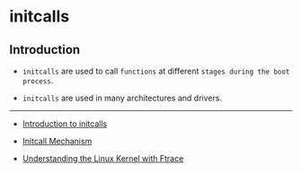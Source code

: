 # initcalls

## Introduction

* `initcalls` are used to call `functions` at different `stages during the boot process`.

* `initcalls` are used in many architectures and drivers.

---

* [Introduction to initcalls](https://www.collabora.com/news-and-blog/blog/2020/07/14/introduction-to-linux-kernel-initcalls/)

* [Initcall Mechanism](https://kernelnewbies.org/Documents/InitcallMechanism)

* [Understanding the Linux Kernel with Ftrace](https://www.youtube.com/watch?v=2ff-7UTg5rE)